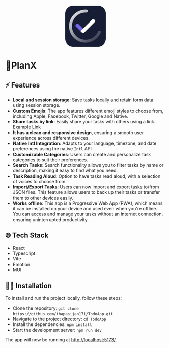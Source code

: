 <!-- prettier-ignore -->
<p align="center">
<img src="public/logo512.png" width="128px" />
<h1>📝PlanX</h1>
</p>


<p align="center">

<!-- <img src="public/demo-1.png" width="400px" /> -->
</p>

## ⚡ Features

- **Local and session storage**: Save tasks locally and retain form data using session storage.
- **Custom Emojis**: The app features different emoji styles to choose from, including Apple, Facebook, Twitter, Google and Native.
- **Share tasks by link**: Easily share your tasks with others using a link. [Example Link](https://todo-np.vercel.app/)<br/>
- **It has a clean and responsive design**, ensuring a smooth user experience across different devices.
- **Native Intl Integration**: Adapts to your language, timezone, and date preferences using the native `Intl` API
- **Customizable Categories**: Users can create and personalize task categories to suit their preferences.
- **Search Tasks**: Search functionality allows you to filter tasks by name or description, making it easy to find what you need.
- **Task Reading Aloud**: Option to have tasks read aloud, with a selection of voices to choose from. <br/>
- **Import/Export Tasks**: Users can now import and export tasks to/from JSON files. This feature allows users to back up their tasks or transfer them to other devices easily.
- **Works offline**: This app is a Progressive Web App (PWA), which means it can be installed on your device and used even when you're offline. You can access and manage your tasks without an internet connection, ensuring uninterrupted productivity.

<!-- ## 📷 Screenshots 

<img src="public/m-1.png" width="350px" />

<br><hr><hr><br>

<img src="public/m-2.png" width="350px" />

<br><hr><hr><br>

<img src="public/m-3.png" width="350px" />

<br><hr><hr><br>

<img src="public/m-4.png" width="350px" />

<br><hr><hr><br>

<img src="public/m-5.png" width="350px" />

<br><hr><hr><br>

<img src="public/m-6.png" width="350px" />

<br><hr><hr><br>

<img src="public/demo-3.png" width="650px" />

<br><hr><hr><br> -->


## 🌐 Tech Stack

- React
- Typescript
- Vite
- Emotion
- MUI

## 👨‍💻 Installation

To install and run the project locally, follow these steps:

- Clone the repository: `git clone https://github.com/thapasijan171/TodoApp.git`
- Navigate to the project directory: `cd TodoApp`
- Install the dependencies: `npm install`
- Start the development server: `npm run dev`

The app will now be running at [http://localhost:5173/](http://localhost:5173/).
